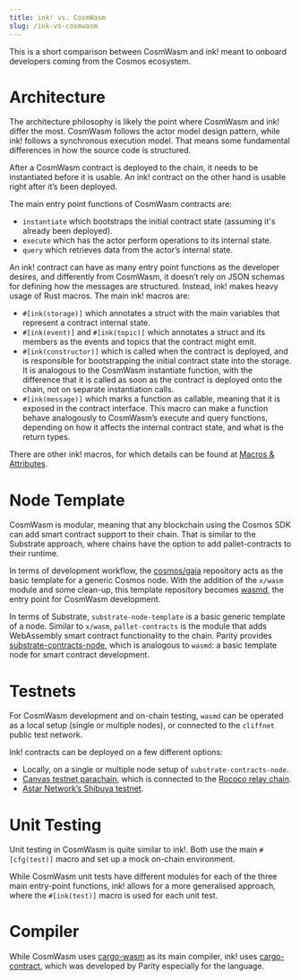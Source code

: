 ```yaml
---
title: ink! vs. CosmWasm
slug: /ink-vs-cosmwasm
---
```


This is a short comparison between CosmWasm and ink! meant to onboard developers coming from the Cosmos ecosystem.

# Architecture

The architecture philosophy is likely the point where CosmWasm and ink! differ the most. CosmWasm follows the actor model design pattern, while ink! follows a synchronous execution model. That means some fundamental differences in how the source code is structured.

After a CosmWasm contract is deployed to the chain, it needs to be instantiated before it is usable. An ink! contract on the other hand is usable right after it’s been deployed.

The main entry point functions of CosmWasm contracts are:
- `instantiate` which bootstraps the initial contract state (assuming it's already been deployed).
- `execute` which has the actor perform operations to its internal state.
- `query` which retrieves data from the actor’s internal state.

An ink! contract can have as many entry point functions as the developer desires, and differently from CosmWasm, it doesn’t rely on JSON schemas for defining how the messages are structured. Instead, ink! makes heavy usage of Rust macros. The main ink! macros are:
- `#[ink(storage)]` which annotates a struct with the main variables that represent a contract internal state.
- `#[ink(event)]` and `#[ink(topic)]` which annotates a struct and its members as the events and topics that the contract might emit.
- `#[ink(constructor)]` which is called when the contract is deployed, and is responsible for bootstrapping the initial contract state into the storage. It is analogous to the CosmWasm instantiate function, with the difference that it is called as soon as the contract is deployed onto the chain, not on separate instantiation calls.
- `#[ink(message)]` which marks a function as callable, meaning that it is exposed in the contract interface. This macro can make a function behave analogously to CosmWasm’s execute and query functions, depending on how it affects the internal contract state, and what is the return types.

There are other ink! macros, for which details can be found at [Macros & Attributes](/macros-attributes).

# Node Template

CosmWasm is modular, meaning that any blockchain using the Cosmos SDK can add smart contract support to their chain. That is similar to the Substrate approach, where chains have the option to add pallet-contracts to their runtime.

In terms of development workflow, the [cosmos/gaia](https://github.com/cosmos/gaia) repository acts as the basic template for a generic Cosmos node. With the addition of the `x/wasm` module and some clean-up, this template repository becomes [wasmd](https://github.com/CosmWasm/wasmd), the entry point for CosmWasm development.

In terms of Substrate, `substrate-node-template` is a basic generic template of a node. Similar to `x/wasm`, `pallet-contracts` is the module that adds WebAssembly smart contract functionality to the chain. Parity provides [substrate-contracts-node](https://github.com/paritytech/substrate-contracts-node), which is analogous to `wasmd`: a basic template node for smart contract development.

# Testnets

For CosmWasm development and on-chain testing, `wasmd` can be operated as a local setup (single or multiple nodes), or connected to the `cliffnet` public test network.

Ink! contracts can be deployed on a few different options:
- Locally, on a single or multiple node setup of `substrate-contracts-node`.
- [Canvas testnet parachain](https://polkadot.js.org/apps/?rpc=wss%3A%2F%2Frococo-canvas-rpc.polkadot.io#/explorer), which is connected to the [Rococo relay chain](https://polkadot.js.org/apps/?rpc=wss%3A%2F%2Frococo-rpc.polkadot.io#/explorer).
- [Astar Network’s Shibuya testnet](https://docs.astar.network/maintain/collator/shibuya-network/).

# Unit Testing

Unit testing in CosmWasm is quite similar to ink!. Both use the main `#[cfg(test)]` macro and set up a mock on-chain environment.

While CosmWasm unit tests have different modules for each of the three main entry-point functions, ink! allows for a more generalised approach, where the `#[ink(test)]` macro is used for each unit test.

# Compiler

While CosmWasm uses [cargo-wasm](https://docs.rs/crate/cargo-wasm/latest) as its main compiler, ink! uses [cargo-contract](https://github.com/paritytech/cargo-contract), which was developed by Parity especially for the language.
